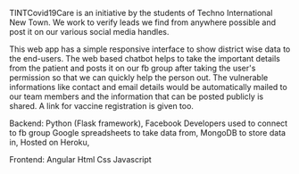 TINTCovid19Care is an initiative by the students of Techno International New Town.
We work to verify leads we find from anywhere possible and post it on our various social media handles.

This web app has a simple responsive interface to show district wise data to the end-users.
The web based chatbot helps to take the important details from the patient and posts it on our fb group after taking the user's permission so that we can quickly help the person out. The vulnerable informations like contact and email details would be automatically mailed to our team members and the information that can be posted publicly is shared.
A link for vaccine registration is given too.


Backend:
Python (Flask framework),
Facebook Developers used to connect to fb group
Google spreadsheets to take data from,
MongoDB to store data in,
Hosted on Heroku,

Frontend:
Angular
Html
Css
Javascript


